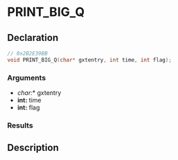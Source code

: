 # PRINT_BIG_Q

## Declaration
```cpp
// 0x2B2E39BB
void PRINT_BIG_Q(char* gxtentry, int time, int flag);
```

### Arguments
- **char*:** gxtentry
- **int:** time
- **int:** flag

### Results

## Description
